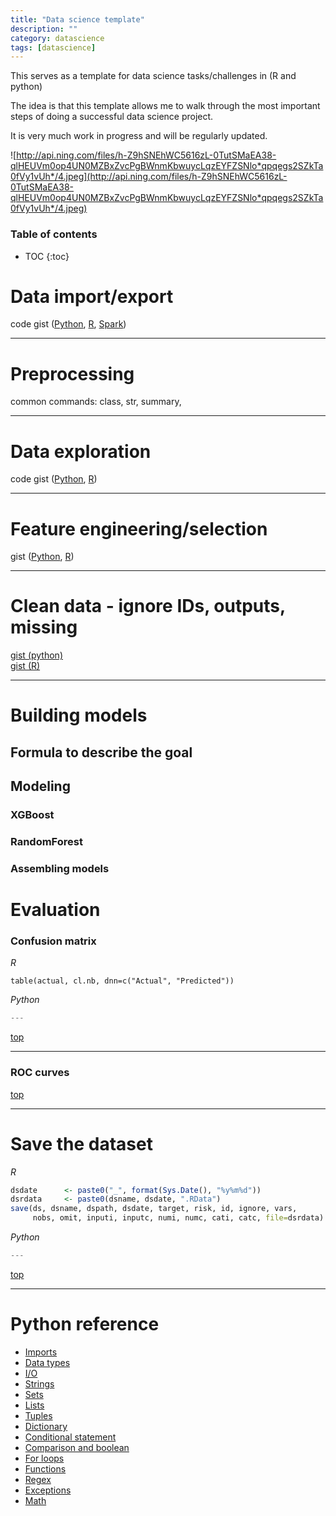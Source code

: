 ```yaml
---
title: "Data science template"
description: ""
category: datascience
tags: [datascience]
---
```



This serves as a template for data science tasks/challenges in (R and python)

The idea is that this template allows me to walk through the most important steps of doing a successful data science project.

It is very much work in progress and will be regularly updated.


![http://api.ning.com/files/h-Z9hSNEhWC5616zL-0TutSMaEA38-qlHEUVm0op4UN0MZBxZvcPgBWnmKbwuycLqzEYFZSNlo*qpqegs2SZkTa0fVy1vUh*/4.jpeg](http://api.ning.com/files/h-Z9hSNEhWC5616zL-0TutSMaEA38-qlHEUVm0op4UN0MZBxZvcPgBWnmKbwuycLqzEYFZSNlo*qpqegs2SZkTa0fVy1vUh*/4.jpeg)


### Table of contents

* TOC
{:toc}





# Data import/export
code gist (<a href="https://gist.github.com/b9c3e1182fc2b53e75fcb65f07aacc00">Python</a>,
<a href="https://gist.github.com/6535d6fe38eb542082c1ce7f286e52b2">R</a>,
<a href="https://gist.github.com/d6c97780f4a56f4115222b661b5053b4">Spark</a>)

___

# Preprocessing
common commands: class, str, summary, 

___

# Data exploration

code gist (<a href="https://gist.github.com/fabsta/d256ba38572629e30dbcb25e09d94ce0">Python</a>,
<a href="https://gist.github.com/fabsta/d256ba38572629e30dbcb25e09d94ce0">R</a>)

___

# Feature engineering/selection

gist (<a href="https://gist.github.com/f41bcdcbf107eaa5aec90464f0bef8e6">Python</a>,
<a href="https://gist.github.com/de0a0d8e5adab3ebbc27381dea1a4ccc">R</a>)

___

# Clean data - ignore IDs, outputs, missing

<a href="https://gist.github.com/cfd79f0b453b6310d53ce1160548905d">gist (python)</a><br>
<a href="https://gist.github.com/94f63d255f2e0c105bc3d30e42c9fc90">gist (R)</a>

___

# Building models

## Formula to describe the goal



## Modeling

### XGBoost

### RandomForest

### Assembling models


# Evaluation

### Confusion matrix

*R*

```
table(actual, cl.nb, dnn=c("Actual", "Predicted"))
```

*Python*

```Python
---
```
<a href="#top">top</a>

___

### ROC curves





<a href="#top">top</a>

___





# Save the dataset
*R*

```R
dsdate      <- paste0("_", format(Sys.Date(), "%y%m%d"))
dsrdata     <- paste0(dsname, dsdate, ".RData")
save(ds, dsname, dspath, dsdate, target, risk, id, ignore, vars,
     nobs, omit, inputi, inputc, numi, numc, cati, catc, file=dsrdata)
```
*Python*

```Python
---
```
<a href="#top">top</a>

___


# Python reference

* <a href="https://gist.github.com/decc949d91162dc1a2183ebb3b281370">Imports</a>
* <a href="https://gist.github.com/4f304163997f6e81023884299d83d20f">Data types</a>
* <a href="https://gist.github.com/c7fd8b59aa843f0ae4fc10a10ec58229">I/O </a>
* <a href="https://gist.github.com/57d481588fc4fadb7d0c5a42525ca226">Strings</a>
* <a href="https://gist.github.com/475d844c4396fbb8ec205557387604ef">Sets</a>
* <a href="https://gist.github.com/1a05ba1d737fdd03ccf66f3d638f633f">Lists</a>
* <a href="https://gist.github.com/66749b841978bd9008357e10a0ebb563">Tuples</a>
* <a href="https://gist.github.com/83c696009b48389738a8b75f667693ce">Dictionary</a>
* <a href="https://gist.github.com/9ca009f3eb45f7d6ca987874cf7449f6">Conditional statement</a>
* <a href="https://gist.github.com/da99209a678715d0adadb57f9dfee69d">Comparison and boolean</a>
* <a href="https://gist.github.com/80ca194b513f3bd19673b161ceae3ba7">For loops</a>
* <a href="https://gist.github.com/11febad6aa5cc0c8804ee4f3eb02bd67">Functions</a>
* <a href="https://gist.github.com/5bf519867e3b34ce0772c8a9b8a9e424">Regex</a>
* <a href="https://gist.github.com/9689e7bb39984def6309c55735eed2e6">Exceptions</a>
* <a href="https://gist.github.com/f5136dd32b795c9576c0d74117f147db">Math</a>



